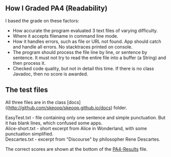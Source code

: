 ## How I Graded PA4 (Readability)

I based the grade on these factors:

* How accurate the program evaluated 3 text files of varying difficulty.
* Where it accepts filename in command line mode.
* How it handles errors, such as file or URL not found.  App should catch and handle all errors. No stacktraces printed on console.
* The program should process the file line by line, or sentence by sentence. It must not try to read the entire file into a buffer (a String) and then process it.
* Checked code quality, but not in detail this time.  If there is no class Javadoc, then no score is awarded.

## The test files

All three files are in the class [docs]((http://github.com/skeoop/skeoop.github.io/docs) folder.

EasyTest.txt - file containing only one sentence and simple punctuation.  But it has blank lines, which confused some apps.  
Alice-short.txt - short excerpt from Alice in Wonderland, with some punctuation simplified.  
Descartes.txt - excerpt from "Discourse" by philosopher Rene Descartes.   

The correct scores are shown at the bottom of the [PA4-Results](PA4-Results.pdf) file.
